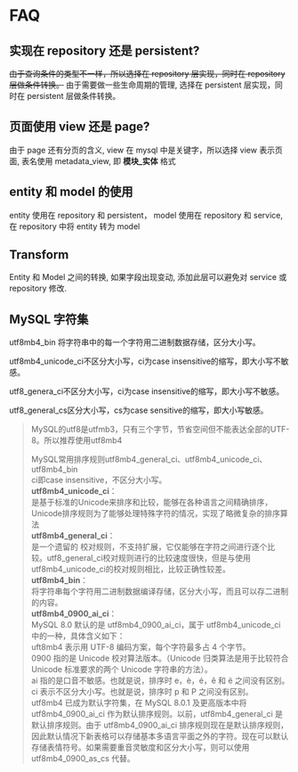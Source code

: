 # FAQ

## 实现在 repository 还是 persistent?
~~由于查询条件的类型不一样，所以选择在 repository 层实现，同时在 repository 层做条件转换。~~
由于需要做一些生命周期的管理, 选择在 persistent 层实现，同时在 persistent 层做条件转换。

## 页面使用 view 还是 page?
由于 page 还有分页的含义, view 在 mysql 中是关键字，所以选择 view 表示页面, 表名使用 metadata_view, 即 **模块_实体** 格式

## entity 和 model 的使用
entity 使用在 repository 和 persistent， model 使用在 repository 和 service, 在 repository 中将 entity 转为 model

## Transform
Entity 和 Model 之间的转换, 如果字段出现变动, 添加此层可以避免对 service 或 repository 修改.

## MySQL 字符集
utf8mb4_bin 将字符串中的每一个字符用二进制数据存储，区分大小写。

utf8mb4_unicode_ci不区分大小写，ci为case insensitive的缩写，即大小写不敏感。

utf8_genera_ci不区分大小写，ci为case insensitive的缩写，即大小写不敏感。

utf8_general_cs区分大小写，cs为case sensitive的缩写，即大小写敏感。


<blockquote> 
MySQL的utf8是utfmb3，只有三个字节，节省空间但不能表达全部的UTF-8。所以推荐使用utf8mb4

<p>MySQL常用排序规则utf8mb4_general_ci、utf8mb4_unicode_ci、utf8mb4_bin<br>
ci即case insensitive，不区分大小写。<br> 
<strong>utf8mb4_unicode_ci</strong>：<br> 
是基于标准的Unicode来排序和比较，能够在各种语言之间精确排序，Unicode排序规则为了能够处理特殊字符的情况，实现了略微复杂的排序算法<br> 
<strong>utf8mb4_general_ci</strong>：<br>
是一个遗留的 校对规则，不支持扩展，它仅能够在字符之间进行逐个比较。utf8_general_ci校对规则进行的比较速度很快，但是与使用 utf8mb4_unicode_ci的校对规则相比，比较正确性较差。<br> 
<strong>utf8mb4_bin</strong>：<br> 
将字符串每个字符用二进制数据编译存储，区分大小写，而且可以存二进制的内容。<br> 
<strong>utf8mb4_0900_ai_ci</strong>：<br> 
MySQL 8.0 默认的是 utf8mb4_0900_ai_ci，属于 utf8mb4_unicode_ci 中的一种，具体含义如下：<br> 
uft8mb4 表示用 UTF-8 编码方案，每个字符最多占 4 个字节。<br>
0900 指的是 Unicode 校对算法版本。（Unicode 归类算法是用于比较符合 Unicode 标准要求的两个 Unicode 字符串的方法）。<br> ai 指的是口音不敏感。也就是说，排序时 e，è，é，ê 和 ë 之间没有区别。<br>
ci 表示不区分大小写。也就是说，排序时 p 和 P 之间没有区别。<br>
utf8mb4 已成为默认字符集，在 MySQL 8.0.1 及更高版本中将 utf8mb4_0900_ai_ci 作为默认排序规则。以前，utf8mb4_general_ci 是默认排序规则。由于 utf8mb4_0900_ai_ci 排序规则现在是默认排序规则，因此默认情况下新表格可以存储基本多语言平面之外的字符。现在可以默认存储表情符号。如果需要重音灵敏度和区分大小写，则可以使用 utf8mb4_0900_as_cs 代替。</p> 
</blockquote>
